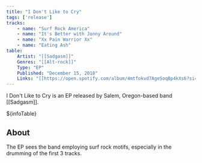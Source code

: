 ```yaml
---
title: "I Don't Like to Cry"
tags: ['release']
tracks:
    - name: "Surf Rock America"
    - name: "It's Better with Jonny Around"
    - name: "Xx Pain Warrior Xx"
    - name: "Eating Ash"
table:
    Artist: "[[Sadgasm]]"
    Genres: "[[Alt-rock]]"
    Type: "EP"
    Published: "December 15, 2018"
    Links: "[[https://open.spotify.com/album/4mtfokvd7AgeSoqBp4kXs6?si=PAqrpf8wQDqdG0NcNvnQhg | Spotify]]"
---
```


I Don't Like to Cry is an EP released by Salem, Oregon-based band [[Sadgasm]].

${infoTable}

## About

The EP sees the band employing surf rock motifs, especially in the drumming of the first 3 tracks.